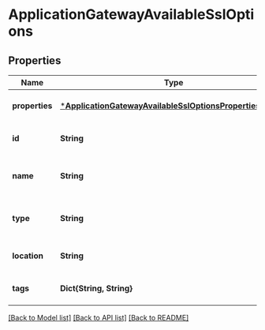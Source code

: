 # ApplicationGatewayAvailableSslOptions


## Properties
Name | Type | Description | Notes
------------ | ------------- | ------------- | -------------
**properties** | [***ApplicationGatewayAvailableSslOptionsPropertiesFormat**](ApplicationGatewayAvailableSslOptionsPropertiesFormat.md) |  | [optional] [default to nothing]
**id** | **String** | Resource ID. | [optional] [default to nothing]
**name** | **String** | Resource name. | [optional] [readonly] [default to nothing]
**type** | **String** | Resource type. | [optional] [readonly] [default to nothing]
**location** | **String** | Resource location. | [optional] [default to nothing]
**tags** | **Dict{String, String}** | Resource tags. | [optional] [default to nothing]


[[Back to Model list]](../README.md#models) [[Back to API list]](../README.md#api-endpoints) [[Back to README]](../README.md)


